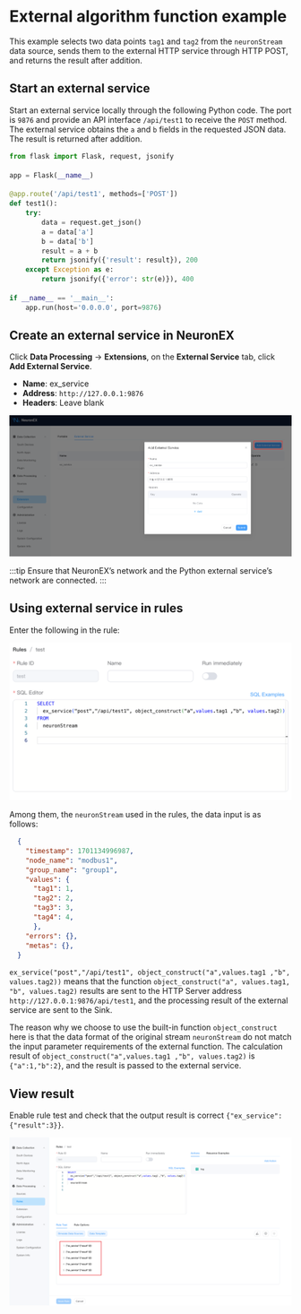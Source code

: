 # External algorithm function example

This example selects two data points `tag1` and `tag2` from the `neuronStream` data source, sends them to the external HTTP service through HTTP POST, and returns the result after addition.


## Start an external service

Start an external service locally through the following Python code. The port is `9876` and provide an API interface `/api/test1` to receive the `POST` method. The external service obtains the `a` and `b` fields in the requested JSON data. The result is returned after addition.


```python
from flask import Flask, request, jsonify

app = Flask(__name__)

@app.route('/api/test1', methods=['POST'])
def test1():
    try:
        data = request.get_json()  
        a = data['a']
        b = data['b']
        result = a + b
        return jsonify({'result': result}), 200  
    except Exception as e:
        return jsonify({'error': str(e)}), 400  

if __name__ == '__main__':
    app.run(host='0.0.0.0', port=9876)
```

## Create an external service in NeuronEX

Click **Data Processing** -> **Extensions**, on the **External Service** tab, click **Add External Service**.

- **Name**: ex_service
- **Address**: `http://127.0.0.1:9876`
- **Headers**: Leave blank

![alt text](_assets/ex_service_create_en.png)

:::tip
  Ensure that NeuronEX’s network and the Python external service’s network are connected.
:::

## Using external service in rules

Enter the following in the rule:

![alt text](_assets/ex_service_example1.png)

Among them, the `neuronStream` used in the rules, the data input is as follows:

```json
  {
    "timestamp": 1701134996987, 
    "node_name": "modbus1", 
    "group_name": "group1", 
    "values": {
      "tag1": 1,
      "tag2": 2,
      "tag3": 3,
      "tag4": 4,
      }, 
    "errors": {},
    "metas": {},
  }
```

`ex_service("post","/api/test1", object_construct("a",values.tag1 ,"b", values.tag2))` means that the function `object_construct("a", values.tag1, "b", values.tag2)` results are sent to the HTTP Server address `http://127.0.0.1:9876/api/test1`, and the processing result of the external service are sent to the Sink.

The reason why we choose to use the built-in function `object_construct` here is that the data format of the original stream `neuronStream` do not match the input parameter requirements of the external function. The calculation result of `object_construct("a",values.tag1 ,"b", values.tag2)` is `{"a":1,"b":2}`, and the result is passed to the external service.

## View result

Enable rule test and check that the output result is correct `{"ex_service":{"result":3}}`.

![alt text](_assets/ex_service_example2.png)